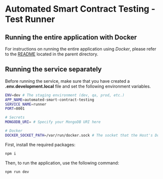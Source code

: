 # Automated Smart Contract Testing - Test Runner

## Running the entire application with Docker

For instructions on running the entire application using _Docker_, please refer to the [README](../README.md) located in the parent directory.

## Running the service separately

Before running the service, make sure that you have created a **.env.development.local** file and set the following environment variables.

```bash
ENV=dev # The staging environment (dev, qa, prod, etc.)
APP_NAME=automated-smart-contract-testing
SERVICE_NAME=runner
PORT=8001

# Secrets
MONGODB_URI= # Specify your MongoDB URI here

# Docker
DOCKER_SOCKET_PATH=/var/run/docker.sock # The socket that the Host's Docker Daemon runs on
```

First, install the required packages:

```bash
npm i
```

Then, to run the application, use the following command:

```bash
npm run dev
```
